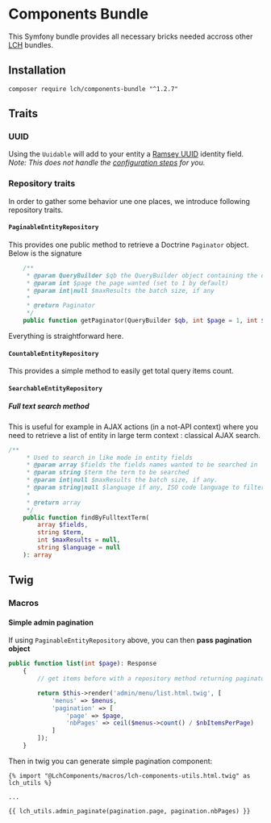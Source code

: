 # Components Bundle

This Symfony bundle provides all necessary bricks needed accross other 
[LCH](http://compagnie-hyperactive.com) bundles.

## Installation

`composer require lch/components-bundle "^1.2.7"`

## Traits

### UUID
Using the `Uuidable` will add to your entity a [Ramsey UUID](https://github.com/ramsey/uuid-doctrine) identity field.
_Note: This does not handle the [configuration steps](https://github.com/ramsey/uuid-doctrine#configuration) for you._

### Repository traits

In order to gather some behavior une one places, we introduce following repository traits.

####  `PaginableEntityRepository`

This provides one public method to retrieve a Doctrine `Paginator` object. Below is the signature

```php
    /**
     * @param QueryBuilder $qb the QueryBuilder object containing the query description
     * @param int $page the page wanted (set to 1 by default)
     * @param int|null $maxResults the batch size, if any
     *
     * @return Paginator
     */
    public function getPaginator(QueryBuilder $qb, int $page = 1, int $maxResults = null)
```

Everything is straightforward here.

#### `CountableEntityRepository`

This provides a simple method to easily get total query items count.

#### `SearchableEntityRepository`
 
##### Full text search method

This is useful for example in AJAX actions (in a not-API context) where you need to retrieve a
list of entity in large term context : classical AJAX search.

```php
/**
     * Used to search in like mode in entity fields
     * @param array $fields the fields names wanted to be searched in
     * @param string $term the term to be searched
     * @param int|null $maxResults the batch size, if any.
     * @param string|null $language if any, ISO code language to filter items on
     *
     * @return array
     */
    public function findByFulltextTerm(
        array $fields,
        string $term,
        int $maxResults = null,
        string $language = null
    ): array

```

## Twig

### Macros

#### Simple admin pagination

If using `PaginableEntityRepository` above, you can then __pass pagination object__

```php
public function list(int $page): Response
    {
        // get items before with a repository method returning paginator

        return $this->render('admin/menu/list.html.twig', [
            'menus' => $menus,
            'pagination' => [
                'page' => $page,
                'nbPages' => ceil($menus->count() / $nbItemsPerPage)
            ]
        ]);
    }
```

Then in twig you can generate simple pagination component:

```twig
{% import "@LchComponents/macros/lch-components-utils.html.twig" as lch_utils %}

...

{{ lch_utils.admin_paginate(pagination.page, pagination.nbPages) }}

```